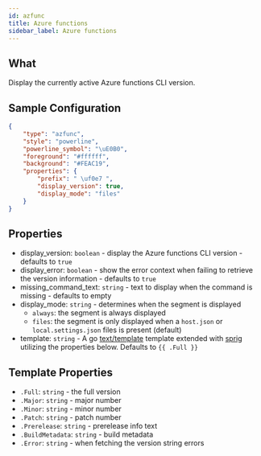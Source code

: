 ```yaml
---
id: azfunc
title: Azure functions
sidebar_label: Azure functions
---
```


## What

Display the currently active Azure functions CLI version.

## Sample Configuration

```json
{
    "type": "azfunc",
    "style": "powerline",
    "powerline_symbol": "\uE0B0",
    "foreground": "#ffffff",
    "background": "#FEAC19",
    "properties": {
        "prefix": " \uf0e7 ",
        "display_version": true,
        "display_mode": "files"
    }
}
```

## Properties

- display_version: `boolean` - display the Azure functions CLI version - defaults to `true`
- display_error: `boolean` - show the error context when failing to retrieve the version information - defaults to `true`
- missing_command_text: `string` - text to display when the command is missing - defaults to empty
- display_mode: `string` - determines when the segment is displayed
  - `always`: the segment is always displayed
  - `files`: the segment is only displayed when a `host.json` or `local.settings.json` files is present (default)
- template: `string` - A go [text/template][go-text-template] template extended with [sprig][sprig] utilizing the
properties below. Defaults to `{{ .Full }}`

## Template Properties

- `.Full`: `string` - the full version
- `.Major`: `string` - major number
- `.Minor`: `string` - minor number
- `.Patch`: `string` - patch number
- `.Prerelease`: `string` - prerelease info text
- `.BuildMetadata`: `string` - build metadata
- `.Error`: `string` - when fetching the version string errors

[go-text-template]: https://golang.org/pkg/text/template/
[sprig]: https://masterminds.github.io/sprig/
